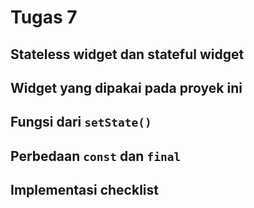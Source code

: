 # Tugas 7

## Stateless widget dan stateful widget

## Widget yang dipakai pada proyek ini

## Fungsi dari `setState()`

## Perbedaan `const` dan `final`

## Implementasi checklist

